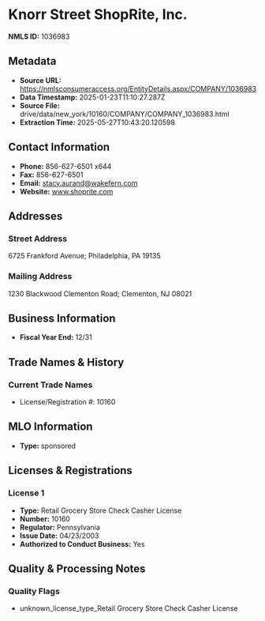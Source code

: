 # Knorr Street ShopRite, Inc.

**NMLS ID:** 1036983

## Metadata
- **Source URL:** https://nmlsconsumeraccess.org/EntityDetails.aspx/COMPANY/1036983
- **Data Timestamp:** 2025-01-23T11:10:27.287Z
- **Source File:** drive/data/new_york/10160/COMPANY/COMPANY_1036983.html
- **Extraction Time:** 2025-05-27T10:43:20.120598

## Contact Information
- **Phone:** 856-627-6501 x644
- **Fax:** 856-627-6501
- **Email:** stacy.aurand@wakefern.com
- **Website:** www.shoprite.com

## Addresses
### Street Address
6725 Frankford Avenue; Philadelphia, PA 19135

### Mailing Address
1230 Blackwood Clementon Road; Clementon, NJ 08021

## Business Information
- **Fiscal Year End:** 12/31

## Trade Names & History
### Current Trade Names
- License/Registration #: 10160

## MLO Information
- **Type:** sponsored

## Licenses & Registrations

### License 1
- **Type:** Retail Grocery Store Check Casher License
- **Number:** 10160
- **Regulator:** Pennsylvania
- **Issue Date:** 04/23/2003
- **Authorized to Conduct Business:** Yes

## Quality & Processing Notes
### Quality Flags
- unknown_license_type_Retail Grocery Store Check Casher License
